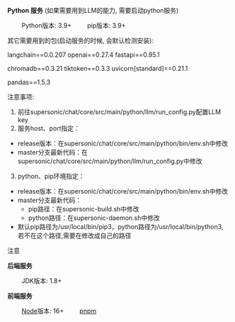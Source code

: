 **Python 服务** (如果需要用到LLM的能力, 需要启动python服务)

&ensp;&ensp;&ensp;&ensp; Python版本: 3.9+
&ensp;&ensp;&ensp;&ensp; pip版本: 3.9+

其它需要用到的包(启动服务的时候, 会默认检测安装):

langchain==0.0.207    openai==0.27.4    fastapi==0.95.1

chromadb==0.3.21    tiktoken==0.3.3    uvicorn[standard]==0.21.1

pandas==1.5.3

注意事项:
1. 前往supersonic/chat/core/src/main/python/llm/run_config.py配置LLM key
2. 服务host、port指定：
* release版本：在supersonic/chat/core/src/main/python/bin/env.sh中修改
* master分支最新代码：在supersonic/chat/core/src/main/python/llm/run_config.py中修改
3. python、pip环境指定：
* release版本：在supersonic/chat/core/src/main/python/bin/env.sh中修改
* master分支最新代码：
  * pip路径：在supersonic-build.sh中修改
  * python路径：在supersonic-daemon.sh中修改
* 默认pip路径为/usr/local/bin/pip3，python路径为/usr/local/bin/python3, 若不在这个路径,需要在修改成自己的路径

注意


**后端服务**

&ensp;&ensp;&ensp;&ensp; JDK版本: 1.8+

**前端服务**

&ensp;&ensp;&ensp;&ensp; [Node](https://nodejs.org/)版本: 16+
&ensp;&ensp;&ensp;&ensp; [pnpm](https://pnpm.io/)

